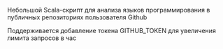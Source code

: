 Небольшой Scala-скрипт для анализа языков программирования в публичных репозиториях пользователя Github

Поддерживается добавление токена GITHUB_TOKEN для увеличения лимита запросов в час 

